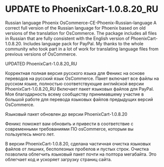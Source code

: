 # UPDATE to PhoenixCart-1.0.8.20_RU
Russian language Phoenix
OsCommerce-CE-Phoenix-Russian-language
A correct full version of the Russian language for Phoenix based on old versions of the translation for OsCommerce. The package includes all files in Russian that are fully consistent with the English version of PhoenixCart-1.0.8.20. Includes language pack for PayPal. My thanks to the whole community who took part in a lot of work for translating language files from previous versions of OsCommerce.

UPDATED PhoenixCart-1.0.8.20_RU

Корректная полная версия русского языка для Феникс на основе переводов на русский язык OsCommerce. Пакет включает все файлы на русском языке, полностью соответствующие английской версии PhoenixCart-1.0.8.20_RU
Включает пакет языковых файлов для PayPal. Моя благодарность всему сообществу принимавшему участие в большой работе для перевода языковых файлов предыдущих версий OsCommerce.

Языковый пакет обновлен до версии PhoenixCart-1.0.8.20

Феникс поможет вам обновить и привести в соответствие с современными требованиями ПО osCommerce, которым вы пользуетесь много лет.

В версии PhoenixCart-1.0.8.20, сделана частичная очистка языковых файлов от лишних, бесполезных пробелов и пустых строк. Очистка позволила облегчить языковый пакет почти на полтора мегабайта. Это облегчает код и ускоряет загрузку страниц сайта. 
